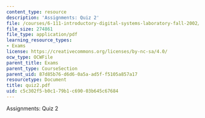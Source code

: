 ```yaml
---
content_type: resource
description: 'Assignments: Quiz 2'
file: /courses/6-111-introductory-digital-systems-laboratory-fall-2002/c5c302f5b0c179b1c69003b645c67684_quiz2.pdf
file_size: 274861
file_type: application/pdf
learning_resource_types:
- Exams
license: https://creativecommons.org/licenses/by-nc-sa/4.0/
ocw_type: OCWFile
parent_title: Exams
parent_type: CourseSection
parent_uid: 87d85b76-d6d6-0a5a-ad5f-f5105a857a17
resourcetype: Document
title: quiz2.pdf
uid: c5c302f5-b0c1-79b1-c690-03b645c67684
---
```

Assignments: Quiz 2